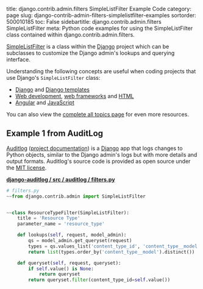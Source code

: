 title: django.contrib.admin.filters SimpleListFilter Example Code
category: page
slug: django-contrib-admin-filters-simplelistfilter-examples
sortorder: 500010185
toc: False
sidebartitle: django.contrib.admin.filters SimpleListFilter
meta: Python code examples for using the SimpleListFilter class contained within django.contrib.admin.filters.


[SimpleListFilter](https://github.com/django/django/blob/master/django/contrib/admin/filters.py)
is a class within the [Django](/django.html) project which can
be subclasses to customize the Django admin's lookups and querying
interface.

Understanding the following concepts are useful when coding projects
that use Django's `SimpleListFilter` class:

* [Django](/django.html) and [Django templates](/django-templates.html) 
* [Web development](/web-development.html), 
  [web frameworks](/web-frameworks.html) and
  [HTML](/hypertext-markup-language-html.html)
* [Angular](/angular.html) and [JavaScript](/javascript.html)

You can also view the [complete all topics page](/table-of-contents.html)
for even more resources.


## Example 1 from AuditLog
[Auditlog](https://github.com/jjkester/django-auditlog) 
([project documentation](https://django-auditlog.readthedocs.io/en/latest/))
is a [Django](/django.html) app that logs changes to Python objects,
similar to the Django admin's logs but with more details and
output formats. Auditlog's source code is provided as open source under the
[MIT license](https://github.com/jjkester/django-auditlog/blob/master/LICENSE).

[**django-auditlog / src / auditlog / filters.py**](https://github.com/jjkester/django-auditlog/blob/master/src/auditlog/filters.py)

```python
# filters.py
~~from django.contrib.admin import SimpleListFilter


~~class ResourceTypeFilter(SimpleListFilter):
    title = 'Resource Type'
    parameter_name = 'resource_type'

    def lookups(self, request, model_admin):
        qs = model_admin.get_queryset(request)
        types = qs.values_list('content_type_id', 'content_type__model')
        return list(types.order_by('content_type__model').distinct())

    def queryset(self, request, queryset):
        if self.value() is None:
            return queryset
        return queryset.filter(content_type_id=self.value())
```
